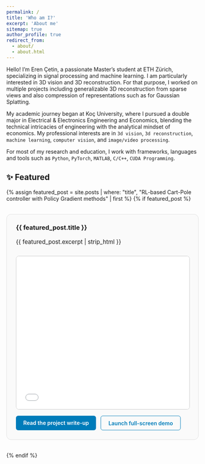 ```yaml
---
permalink: /
title: 'Who am I?'
excerpt: 'About me'
sitemap: true
author_profile: true
redirect_from:
  - about/
  - about.html
---
```


Hello! I’m Eren Çetin, a passionate Master’s student at ETH Zürich, specializing
in signal processing and machine learning. I am particularly interested in 3D
vision and 3D reconstruction. For that purpose, I worked on multiple projects
including generalizable 3D reconstruction from sparse views and also compression
of representations such as for Gaussian Splatting.

My academic journey began at Koç University, where I pursued a double major in
Electrical & Electronics Engineering and Economics, blending the technical
intricacies of engineering with the analytical mindset of economics. My
professional interests are in `3d vision`, `3d reconstruction`,
`machine learning`, `computer vision`, and `image/video processing`.

For most of my research and education, I work with frameworks, languages and
tools such as `Python`, `PyTorch`, `MATLAB`, `C/C++`, `CUDA Programming`.

## ✨ Featured

{% assign featured_post = site.posts | where: "title", "RL-based Cart-Pole controller with Policy Gradient methods" | first %}
{% if featured_post %}

<div class="featured-project" style="margin: 2rem 0; padding: 1.5rem; border: 1px solid #e0e0e0; border-radius: 12px; background: #fafafa;">
  <h3 style="margin-top: 0;">
    <a href="{{ featured_post.url | relative_url }}" style="text-decoration: none; color: inherit;">
      {{ featured_post.title }}
    </a>
  </h3>
  <p style="margin-bottom: 1.5rem; font-size: 0.95rem; line-height: 1.6;">
    {{ featured_post.excerpt | strip_html }}
  </p>
  <div class="featured-demo" style="margin-bottom: 1rem;">
    <iframe
      src="{{ '/assets/demos/rl-cartpole/index.html' | relative_url }}"
      width="100%"
      height="400"
      style="border: 1px solid #ccc; border-radius: 8px;"
      loading="lazy"
      frameborder="0">
      Your browser does not support iframes.
      <a href="{{ '/assets/demos/rl-cartpole/index.html' | relative_url }}" target="_blank">Open demo in new window</a>
    </iframe>
  </div>
  <div style="display: flex; gap: 0.75rem; flex-wrap: wrap;">
    <a href="{{ featured_post.url | relative_url }}" style="display: inline-block; padding: 0.6rem 1.2rem; background-color: #007cba; color: #fff; border-radius: 6px; text-decoration: none; font-weight: 600;">Read the project write-up</a>
    <a href="{{ '/assets/demos/rl-cartpole/index.html' | relative_url }}" target="_blank" style="display: inline-block; padding: 0.6rem 1.2rem; border: 1px solid #007cba; color: #007cba; border-radius: 6px; text-decoration: none; font-weight: 600;">Launch full-screen demo</a>
  </div>
</div>
{% endif %}

<!--
Create content & metadata
------
For site content, there is one markdown file for each type of content, which are stored in directories like _publications, _talks, _posts, _teaching, or _pages. For example, each talk is a markdown file in the [_talks directory](https://github.com/academicpages/academicpages.github.io/tree/master/_talks). At the top of each markdown file is structured data in YAML about the talk, which the theme will parse to do lots of cool stuff. The same structured data about a talk is used to generate the list of talks on the [Talks page](https://academicpages.github.io/talks), each [individual page](https://academicpages.github.io/talks/2012-03-01-talk-1) for specific talks, the talks section for the [CV page](https://academicpages.github.io/cv), and the [map of places you've given a talk](https://academicpages.github.io/talkmap.html) (if you run this [python file](https://github.com/academicpages/academicpages.github.io/blob/master/talkmap.py) or [Jupyter notebook](https://github.com/academicpages/academicpages.github.io/blob/master/talkmap.ipynb), which creates the HTML for the map based on the contents of the _talks directory).

**Markdown generator**

I have also created [a set of Jupyter notebooks](https://github.com/academicpages/academicpages.github.io/tree/master/markdown_generator
) that converts a CSV containing structured data about talks or presentations into individual markdown files that will be properly formatted for the academicpages template. The sample CSVs in that directory are the ones I used to create my own personal website at stuartgeiger.com. My usual workflow is that I keep a spreadsheet of my publications and talks, then run the code in these notebooks to generate the markdown files, then commit and push them to the GitHub repository.
-->
